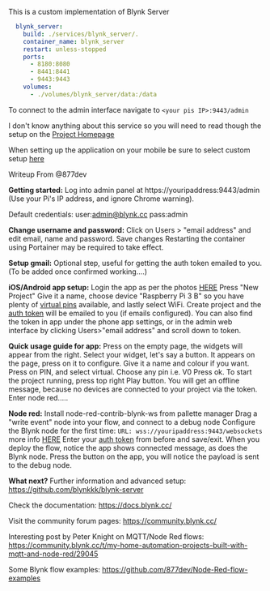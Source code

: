 This is a custom implementation of Blynk Server

```yml
  blynk_server:
    build: ./services/blynk_server/.
    container_name: blynk_server
    restart: unless-stopped
    ports:
      - 8180:8080
      - 8441:8441
      - 9443:9443
    volumes:
      - ./volumes/blynk_server/data:/data
```

To connect to the admin interface navigate to `<your pis IP>:9443/admin`

I don't know anything about this service so you will need to read though the setup on the [Project Homepage](https://github.com/blynkkk/blynk-server)

When setting up the application on your mobile be sure to select custom setup [here](https://github.com/blynkkk/blynk-server#app-and-sketch-changes)

Writeup From @877dev

**Getting started:**
Log into admin panel at https://youripaddress:9443/admin
(Use your Pi's IP address, and ignore Chrome warning).

Default credentials:
user:admin@blynk.cc
pass:admin

**Change username and password:**
Click on Users > "email address" and edit email, name and password. 
Save changes
Restarting the container using Portainer may be required to take effect.

**Setup gmail:**
Optional step, useful for getting the auth token emailed to you.
(To be added once confirmed working....)

**iOS/Android app setup:**
Login the app as per the photos [HERE](https://github.com/blynkkk/blynk-server#app-and-sketch-changes)
Press "New Project"
Give it a name, choose device "Raspberry Pi 3 B" so you have plenty of [virtual pins](http://help.blynk.cc/en/articles/512061-what-is-virtual-pins) available, and lastly select WiFi.
Create project and the [auth token](https://docs.blynk.cc/#getting-started-getting-started-with-the-blynk-app-4-auth-token) will be emailed to you (if emails configured). You can also find the token in app under the phone app settings, or in the admin web interface by clicking Users>"email address" and scroll down to token.

**Quick usage guide for app:**
Press on the empty page, the widgets will appear from the right.
Select your widget, let's say a button.
It appears on the page, press on it to configure.
Give it a name and colour if you want. 
Press on PIN, and select virtual. Choose any pin i.e. V0
Press ok.
To start the project running, press top right Play button.
You will get an offline message, because no devices are connected to your project via the token.
Enter node red.....

**Node red:**
Install node-red-contrib-blynk-ws from pallette manager
Drag a "write event" node into your flow, and connect to a debug node
Configure the Blynk node for the first time:
```URL: wss://youripaddress:9443/websockets``` more info [HERE](https://github.com/gablau/node-red-contrib-blynk-ws/blob/master/README.md#how-to-use)
Enter your [auth token](https://docs.blynk.cc/#getting-started-getting-started-with-the-blynk-app-4-auth-token) from before and save/exit.
When you deploy the flow, notice the app shows connected message, as does the Blynk node.
Press the button on the app, you will notice the payload is sent to the debug node.

**What next?**
Further information and advanced setup:
https://github.com/blynkkk/blynk-server

Check the documentation:
https://docs.blynk.cc/

Visit the community forum pages:
https://community.blynk.cc/

Interesting post by Peter Knight on MQTT/Node Red flows:
https://community.blynk.cc/t/my-home-automation-projects-built-with-mqtt-and-node-red/29045

Some Blynk flow examples:
https://github.com/877dev/Node-Red-flow-examples